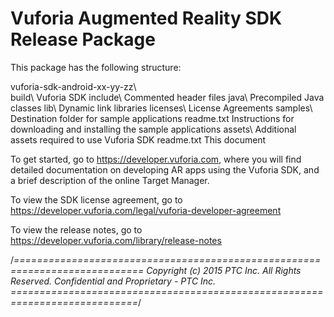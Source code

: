 Vuforia Augmented Reality SDK Release Package
==============================================


This package has the following structure:

vuforia-sdk-android-xx-yy-zz\     
    build\                        Vuforia SDK
        include\                  Commented header files
        java\                     Precompiled Java classes
        lib\                      Dynamic link libraries
    licenses\                     License Agreements
    samples\                      Destination folder for sample applications
        readme.txt                Instructions for downloading and installing the sample applications
    assets\                       Additional assets required to use Vuforia SDK
    readme.txt                    This document
    

To get started, go to https://developer.vuforia.com, where you will find detailed 
documentation on developing AR apps using the Vuforia SDK, and a brief description 
of the online Target Manager.

To view the SDK license agreement, go to https://developer.vuforia.com/legal/vuforia-developer-agreement

To view the release notes, go to https://developer.vuforia.com/library/release-notes


/*============================================================================
Copyright (c) 2015 PTC Inc.
All Rights Reserved.
Confidential and Proprietary - PTC Inc.
  ============================================================================*/
